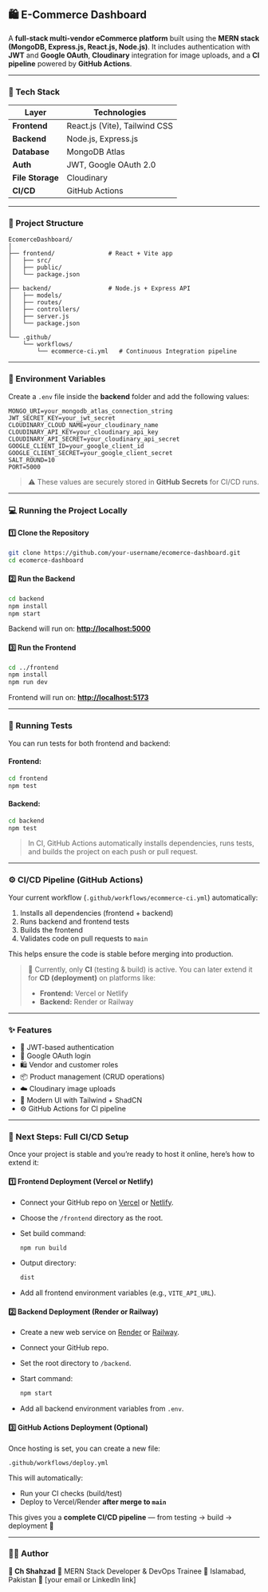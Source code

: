 

## 🛍️ E-Commerce Dashboard

A **full-stack multi-vendor eCommerce platform** built using the **MERN stack (MongoDB, Express.js, React.js, Node.js)**.
It includes authentication with **JWT** and **Google OAuth**, **Cloudinary** integration for image uploads, and a **CI pipeline** powered by **GitHub Actions**.

---

### 🧠 Tech Stack

| Layer            | Technologies                             |
| ---------------- | ---------------------------------------- |
| **Frontend**     | React.js (Vite), Tailwind CSS            |
| **Backend**      | Node.js, Express.js                      |
| **Database**     | MongoDB Atlas                            |
| **Auth**         | JWT, Google OAuth 2.0                    |
| **File Storage** | Cloudinary                               |
| **CI/CD**        | GitHub Actions                           |

---

### 📁 Project Structure

```
EcomerceDashboard/
│
├── frontend/               # React + Vite app
│   ├── src/
│   ├── public/
│   └── package.json
│
├── backend/                # Node.js + Express API
│   ├── models/
│   ├── routes/
│   ├── controllers/
│   ├── server.js
│   └── package.json
│
└── .github/
    └── workflows/
        └── ecommerce-ci.yml   # Continuous Integration pipeline
```

---

### 🔐 Environment Variables

Create a `.env` file inside the **backend** folder and add the following values:

```env
MONGO_URI=your_mongodb_atlas_connection_string
JWT_SECRET_KEY=your_jwt_secret
CLOUDINARY_CLOUD_NAME=your_cloudinary_name
CLOUDINARY_API_KEY=your_cloudinary_api_key
CLOUDINARY_API_SECRET=your_cloudinary_api_secret
GOOGLE_CLIENT_ID=your_google_client_id
GOOGLE_CLIENT_SECRET=your_google_client_secret
SALT_ROUND=10
PORT=5000
```

> ⚠️ These values are securely stored in **GitHub Secrets** for CI/CD runs.

---

### 💻 Running the Project Locally

#### 1️⃣ Clone the Repository

```bash
git clone https://github.com/your-username/ecomerce-dashboard.git
cd ecomerce-dashboard
```

#### 2️⃣ Run the Backend

```bash
cd backend
npm install
npm start
```

Backend will run on: **[http://localhost:5000](http://localhost:5000)**

#### 3️⃣ Run the Frontend

```bash
cd ../frontend
npm install
npm run dev
```

Frontend will run on: **[http://localhost:5173](http://localhost:5173)**

---

### 🧪 Running Tests

You can run tests for both frontend and backend:

#### Frontend:

```bash
cd frontend
npm test
```

#### Backend:

```bash
cd backend
npm test
```

> In CI, GitHub Actions automatically installs dependencies, runs tests, and builds the project on each push or pull request.

---

### ⚙️ CI/CD Pipeline (GitHub Actions)

Your current workflow (`.github/workflows/ecommerce-ci.yml`) automatically:

1. Installs all dependencies (frontend + backend)
2. Runs backend and frontend tests
3. Builds the frontend
4. Validates code on pull requests to `main`

This helps ensure the code is stable before merging into production.

> 🧩 Currently, only **CI** (testing & build) is active.
> You can later extend it for **CD (deployment)** on platforms like:
>
> * **Frontend:** Vercel or Netlify
> * **Backend:** Render or Railway

---

### ✨ Features

* 🔐 JWT-based authentication
* 🔑 Google OAuth login
* 🛍️ Vendor and customer roles
* 📦 Product management (CRUD operations)
* ☁️ Cloudinary image uploads
* 🎨 Modern UI with Tailwind + ShadCN
* ⚙️ GitHub Actions for CI pipeline

---

### 🚀 Next Steps: Full CI/CD Setup

Once your project is stable and you’re ready to host it online, here’s how to extend it:

#### **1️⃣ Frontend Deployment (Vercel or Netlify)**

* Connect your GitHub repo on [Vercel](https://vercel.com/) or [Netlify](https://www.netlify.com/).
* Choose the `/frontend` directory as the root.
* Set build command:

  ```bash
  npm run build
  ```
* Output directory:

  ```bash
  dist
  ```
* Add all frontend environment variables (e.g., `VITE_API_URL`).

#### **2️⃣ Backend Deployment (Render or Railway)**

* Create a new web service on [Render](https://render.com/) or [Railway](https://railway.app/).
* Connect your GitHub repo.
* Set the root directory to `/backend`.
* Start command:

  ```bash
  npm start
  ```
* Add all backend environment variables from `.env`.

#### **3️⃣ GitHub Actions Deployment (Optional)**

Once hosting is set, you can create a new file:

```
.github/workflows/deploy.yml
```

This will automatically:

* Run your CI checks (build/test)
* Deploy to Vercel/Render **after merge to `main`**

This gives you a **complete CI/CD pipeline** — from testing → build → deployment 🚀

---

### 🧑‍💻 Author

**👤 Ch Shahzad**
💼 MERN Stack Developer & DevOps Trainee
📍 Islamabad, Pakistan
📧 [your email or LinkedIn link]

